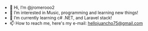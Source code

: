 - 👋 Hi, I’m @jromerooo2
- 👀 I’m interested in Music, programming and learning new things!
- 🌱 I’m currently learning c# .NET, and Laravel stack!
- 📫 How to reach me, here's my e-mail: hellojuancho75@gmail.com

<!---
jromerooo2/jromerooo2 is a ✨ special ✨ repository because its `README.md` (this file) appears on your GitHub profile.
You can click the Preview link to take a look at your changes.
--->
